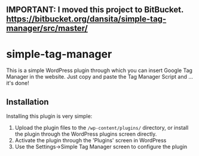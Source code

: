 IMPORTANT:
I moved this project to BitBucket.
https://bitbucket.org/dansita/simple-tag-manager/src/master/
--------


# simple-tag-manager

This is a simple WordPress plugin through which you can insert Google Tag Manager in the website.
Just copy and paste the Tag Manager Script and ... it's done!

## Installation
Installing this plugin is very simple:

1. Upload the plugin files to the `/wp-content/plugins/` directory, or install the plugin through the WordPress plugins screen directly.
2. Activate the plugin through the 'Plugins' screen in WordPress
3. Use the Settings->Simple Tag Manager screen to configure the plugin
